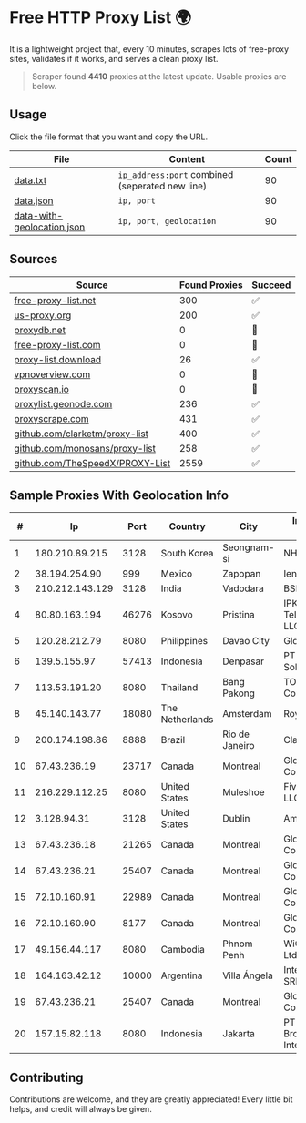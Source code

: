 
# Free HTTP Proxy List 🌍

It is a lightweight project that, every 10 minutes, scrapes lots of free-proxy sites, validates if it works, and serves a clean proxy list.


> Scraper found **4410** proxies at the latest update. Usable proxies are below.

## Usage

Click the file format that you want and copy the URL.


|File|Content|Count|
|----|-------|-----|
|[data.txt](https://raw.githubusercontent.com/themiralay/Proxy-List-World/master/data.txt)|`ip_address:port` combined (seperated new line)|90|
|[data.json](https://raw.githubusercontent.com/themiralay/Proxy-List-World/master/data.json)|`ip, port`|90|
|[data-with-geolocation.json](https://raw.githubusercontent.com/themiralay/Proxy-List-World/master/data-with-geolocation.json)|`ip, port, geolocation`|90|

## Sources

|Source|Found Proxies|Succeed|
|------|-------------|-------|
|[free-proxy-list.net](https://free-proxy-list.net)|300|✅|
|[us-proxy.org](https://www.us-proxy.org)|200|✅|
|[proxydb.net](http://proxydb.net)|0|🚫|
|[free-proxy-list.com](https://free-proxy-list.com/?page=&port=&type%5B%5D=http&type%5B%5D=https&up_time=0&search=Search)|0|🚫|
|[proxy-list.download](https://www.proxy-list.download/HTTP)|26|✅|
|[vpnoverview.com](https://vpnoverview.com/privacy/anonymous-browsing/free-proxy-servers)|0|🚫|
|[proxyscan.io](https://www.proxyscan.io)|0|🚫|
|[proxylist.geonode.com](https://proxylist.geonode.com/api/proxy-list?limit=300&page=1&sort_by=lastChecked&sort_type=desc&protocols=http,https)|236|✅|
|[proxyscrape.com](https://api.proxyscrape.com/v2/?request=displayproxies&protocol=http&timeout=10000&country=all&ssl=all&anonymity=all)|431|✅|
|[github.com/clarketm/proxy-list](https://raw.githubusercontent.com/clarketm/proxy-list/master/proxy-list-raw.txt)|400|✅|
|[github.com/monosans/proxy-list](https://raw.githubusercontent.com/monosans/proxy-list/main/proxies/http.txt)|258|✅|
|[github.com/TheSpeedX/PROXY-List](https://raw.githubusercontent.com/TheSpeedX/PROXY-List/master/http.txt)|2559|✅|


## Sample Proxies With Geolocation Info

|#|Ip|Port|Country|City|Internet Service Provider|
|-|--|----|-------|----|-------------------------|
|1|180.210.89.215|3128|South Korea|Seongnam-si|NHNCLOUD|
|2|38.194.254.90|999|Mexico|Zapopan|Ientc S De RL De CV|
|3|210.212.143.129|3128|India|Vadodara|BSNL Internet|
|4|80.80.163.194|46276|Kosovo|Pristina|IPKO Telecommunications LLC|
|5|120.28.212.79|8080|Philippines|Davao City|Globe Telecom|
|6|139.5.155.97|57413|Indonesia|Denpasar|PT Maxindo Mitra Solusi|
|7|113.53.191.20|8080|Thailand|Bang Pakong|TOT Public Company Limited|
|8|45.140.143.77|18080|The Netherlands|Amsterdam|RoyaleHosting BV|
|9|200.174.198.86|8888|Brazil|Rio de Janeiro|Claro S.A|
|10|67.43.236.19|23717|Canada|Montreal|GloboTech Communications|
|11|216.229.112.25|8080|United States|Muleshoe|Five Area Systems, LLC|
|12|3.128.94.31|3128|United States|Dublin|Amazon.com, Inc.|
|13|67.43.236.18|21265|Canada|Montreal|GloboTech Communications|
|14|67.43.236.21|25407|Canada|Montreal|GloboTech Communications|
|15|72.10.160.91|22989|Canada|Montreal|GloboTech Communications|
|16|72.10.160.90|8177|Canada|Montreal|GloboTech Communications|
|17|49.156.44.117|8080|Cambodia|Phnom Penh|WiCAM Corporation Ltd|
|18|164.163.42.12|10000|Argentina|Villa Ángela|Interret Villa Angela SRL|
|19|67.43.236.21|25407|Canada|Montreal|GloboTech Communications|
|20|157.15.82.118|8080|Indonesia|Jakarta|PT Delapan Broadband Intermedia|



## Contributing

Contributions are welcome, and they are greatly appreciated! Every
little bit helps, and credit will always be given.


